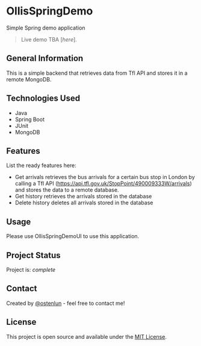 # OllisSpringDemo
Simple Spring demo application

> Live demo TBA [_here_].

## General Information
This is a simple backend that retrieves data from Tfl API and stores it in a remote MongoDB.

## Technologies Used
- Java
- Spring Boot
- JUnit
- MongoDB

## Features
List the ready features here:
- Get arrivals retrieves the bus arrivals for a certain bus stop in London by calling a Tfl API (https://api.tfl.gov.uk/StopPoint/490009333W/arrivals) and stores the data to a remote database.
- Get history retrieves the arrivals stored in the database
- Delete history deletes all arrivals stored in the database

## Usage
Please use OllisSpringDemoUI to use this application.

## Project Status
Project is: _complete_

## Contact
Created by [@ostenlun](https://www.codeheaven.one/) - feel free to contact me!

## License
This project is open source and available under the [MIT License]().
